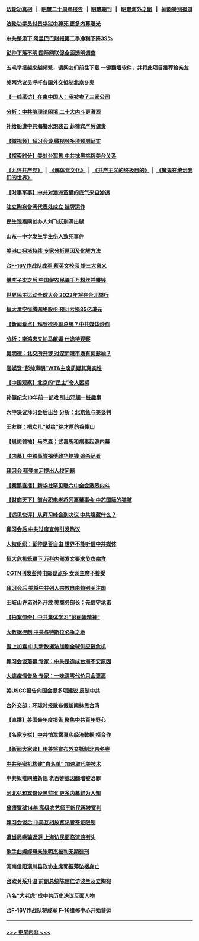 #### [法轮功真相](https://github.com/gfw-breaker/truth/blob/master/README.md?t=0) &nbsp;&nbsp;|&nbsp;&nbsp; [明慧二十周年报告](https://github.com/gfw-breaker/mh-reports/blob/master/README.md?t=0) &nbsp;&nbsp;|&nbsp;&nbsp;[明慧期刊](https://github.com/gfw-breaker/mh-qikan) &nbsp;&nbsp;|&nbsp;&nbsp; [明慧海外之窗](https://github.com/gfw-breaker/mh-news/blob/master/README.md?t=0) &nbsp;&nbsp;|&nbsp;&nbsp; [神韵特别报道](https://github.com/gfw-breaker/mh-news/blob/master/shenyun.md?t=0)
#### [法轮功学员付贵华狱中猝死 更多内幕曝光](../pages/nsc413/n13381637.md?t=11190550) 
#### [中共整肃下 阿里巴巴财报第二季净利下降39%](../pages/nsc413/n13384529.md?t=11190550) 
#### [彭帅下落不明 国际网联促全面透明调查](../pages/nsc413/n13384415.md?t=11190550) 
#### 五毛举报越来越频繁，请网友们前往下载 [一键翻墙软件](https://github.com/gfw-breaker/ssr-accounts)，并将此项目推荐给亲友
#### [美两党议员呼吁各国外交抵制北京冬奥](../pages/nsc413/n13384331.md?t=11190550) 
#### [【一线采访】在柬中国人：我被卖了三家公司](../pages/nsc413/n13383969.md?t=11190550) 
#### [分析：中共陷理论困境 二十大内斗更激烈](../pages/nsc413/n13383941.md?t=11190550) 
#### [补给船遭中共海警水炮袭击 菲律宾严厉谴责](../pages/nsc413/n13383763.md?t=11190550) 
#### [【微视频】拜习会谈 微视频多项预测证实](../pages/nsc413/n13384088.md?t=11190550) 
#### [【探索时分】美对台军售 中共抹黑挑拨美台关系](../pages/nsc413/n13382587.md?t=11190550) 
#### [《九评共产党》](https://github.com/begood0513/9ping.md/blob/master/README.md) &nbsp;|&nbsp; [《解体党文化》](../../../../jtdwh.md/blob/master/README.md)  &nbsp;|&nbsp; [《共产主义的终极目的》](../../../../gczydzjmd.md/blob/master/README.md) &nbsp;|&nbsp; [《魔鬼在统治我们的世界》](../../../../mgztzwmdsj.md/blob/master/README.md) 
#### [【时事军事】中共对澳洲蛮横的底气来自渗透](../pages/nsc413/n13382066.md?t=11190550) 
#### [驻立陶宛台湾代表处成立 挂牌运作](../pages/nsc413/n13383511.md?t=11190550) 
#### [民生观察网创办人刘飞跃刑满出狱](../pages/nsc413/n13383633.md?t=11190550) 
#### [山东一中学发生学生伤人致死事件](../pages/nsc413/n13383574.md?t=11190550) 
#### [美港口拥堵持续 专家分析原因及化解方法](../pages/nsc413/n13378306.md?t=11190550) 
#### [台F-16V作战队成军 蔡英文校阅 提三大意义](../pages/nsc413/n13383023.md?t=11190550) 
#### [继李子柒之后 中国假农民骗千万粉丝并赚钱](../pages/nsc413/n13383293.md?t=11190550) 
#### [世界民主运动全球大会 2022年将在台北举行](../pages/nsc413/n13383042.md?t=11190550) 
#### [恒大清空恒腾网络股份 预计亏损85亿港元](../pages/nsc413/n13383242.md?t=11190550) 
#### [【新闻看点】拜登欲换副总统？中共媒体炒作](../pages/nsc413/n13382508.md?t=11190550) 
#### [分析：李鸿忠又拍马献媚 仕途待观察](../pages/nsc413/n13382940.md?t=11190550) 
#### [吴明德：北交所开锣 对深沪港市场有何影响？](../pages/nsc413/n13382736.md?t=11190550) 
#### [官媒登“彭帅声明”WTA主席质疑其真实性](../pages/nsc413/n13382845.md?t=11190550) 
#### [【中国观察】北京的“民主”令人困惑](../pages/nsc413/n13382696.md?t=11190550) 
#### [孙俪纪念10年前一部戏 引出邓超一桩趣事](../pages/nsc413/n13382772.md?t=11190550) 
#### [六中决议拜习会后出台 分析：北京急与美谈判](../pages/nsc413/n13382062.md?t=11190550) 
#### [王友群：把女儿“献给”徐才厚的谷俊山](../pages/nsc413/n13382520.md?t=11190550) 
#### [【思想领袖】马克森：武毒所和病毒起源内幕](../pages/nsc413/n13356288.md?t=11190550) 
#### [【内幕】中铁高管揭傅政华抢钱 追杀记者](../pages/nsc413/n13382356.md?t=11190550) 
#### [拜习会 拜登向习提出人权问题](../pages/nsc413/n13382513.md?t=11190550) 
#### [【秦鹏直播】新华社罕见曝六中全会激烈内斗](../pages/nsc413/n13382562.md?t=11190550) 
#### [【财商天下】前台积电老将闪离董事会 中芯国际的猫腻](../pages/nsc413/n13382037.md?t=11190550) 
#### [【远见快评】从拜习峰会到决议 中共隐藏什么？](../pages/nsc413/n13382531.md?t=11190550) 
#### [拜习会后 中共过度宣传引发热议](../pages/nsc413/n13382363.md?t=11190550) 
#### [人权组织：彭帅是否自由 世界不能听信中共媒体](../pages/nsc413/n13382393.md?t=11190550) 
#### [恒大危机笼罩下 万科内部发文要求节衣缩食](../pages/nsc413/n13382362.md?t=11190550) 
#### [CGTN刊发彭帅电邮疑点多 女网主席不接受](../pages/nsc413/n13382294.md?t=11190550) 
#### [拜习会后 美将中共列入宗教自由特别关注国](../pages/nsc413/n13382314.md?t=11190550) 
#### [王岐山许诺对外开放 美商务部长：先信守承诺](../pages/nsc413/n13382259.md?t=11190550) 
#### [【拍案惊奇】中共集体学习“彭丽媛精神”](../pages/nsc413/n13382127.md?t=11190550) 
#### [大数据控制 中共与特斯拉必争之地](../pages/nsc413/n13382284.md?t=11190550) 
#### [雪上加霜 中共新数据法加剧全球供应链危机](../pages/nsc413/n13382176.md?t=11190550) 
#### [拜习会谈落幕 专家：中共是造成台海不安原因](../pages/nsc413/n13382128.md?t=11190550) 
#### [大连疫情告急 专家：一味清零代价只会更高](../pages/nsc413/n13382038.md?t=11190550) 
#### [美USCC报告向国会提多项建议 反制中共](../pages/nsc413/n13382098.md?t=11190550) 
#### [台外交部：环球时报散布假新闻抹黑台湾](../pages/nsc413/n13381432.md?t=11190550) 
#### [【直播】美国会年度报告 聚焦中共百年野心](../pages/nsc413/n13382014.md?t=11190550) 
#### [【名家专栏】中共怕泄露真实经济数据 拒合作](../pages/nsc413/n13381823.md?t=11190550) 
#### [【新闻大家谈】传美将宣布外交抵制北京冬奥](../pages/nsc413/n13381825.md?t=11190550) 
#### [中共秘密机构建“白名单” 加速取代美技术](../pages/nsc413/n13381882.md?t=11190550) 
#### [中共拟推网络新规 老百姓或因翻墙被治罪](../pages/nsc413/n13381465.md?t=11190550) 
#### [河北弘和宾馆设黑监狱 更多内幕鲜为人知](../pages/nsc413/n13380687.md?t=11190550) 
#### [曾遭冤狱14年 高级农艺师王新民再被冤判](../pages/nsc413/n13379932.md?t=11190550) 
#### [拜习会谈后 中美互相放宽记者签证限制](../pages/nsc413/n13381433.md?t=11190550) 
#### [遭当局哄骗返沪 上海访民面临流浪街头](../pages/nsc413/n13381304.md?t=11190550) 
#### [歌手曲婉婷母亲张明杰被判无期徒刑](../pages/nsc413/n13381402.md?t=11190550) 
#### [河南信阳潢川县政协主席郭振萍坠楼身亡](../pages/nsc413/n13381334.md?t=11190550) 
#### [台欧关系升温 前副总统陈建仁访波兰及立陶宛](../pages/nsc413/n13381259.md?t=11190550) 
#### [八名“大老虎”成中共历史决议反面人物](../pages/nsc413/n13380868.md?t=11190550) 
#### [台F-16V作战队将成军 F-16维修中心开始营运](../pages/nsc413/n13380658.md?t=11190550) 

----
#### [ >>> 更早内容 <<< ](../indexes/nsc413-earlier.md)
